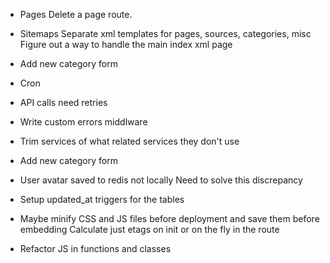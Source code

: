 
* Pages
  Delete a page route.

* Sitemaps
  Separate xml templates for pages, sources, categories, misc
  Figure out a way to handle the main index xml page

* Add new category form

* Cron
* API calls need retries

* Write custom errors middlware
* Trim services of what related services they don't use
* Add new category form

* User avatar saved to redis not locally
  Need to solve this discrepancy

* Setup updated_at triggers for the tables
* Maybe minify CSS and JS files before deployment and save them before embedding
  Calculate just etags on init or on the fly in the route
* Refactor JS in functions and classes
